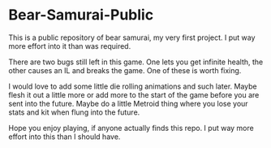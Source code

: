 # Bear-Samurai-Public
This is a public repository of bear samurai, my very first project. I put way more effort into it than was required. 

There are two bugs still left in this game. One lets you get infinite health, the other causes an IL and breaks the game. One of these is worth fixing.

I would love to add some little die rolling animations and such later. Maybe flesh it out a little more or add more to the start of the game before you are sent into the future. Maybe do a little Metroid thing where you lose your stats and kit when flung into the future. 

Hope you enjoy playing, if anyone actually finds this repo.  I put way more effort into this than I should have.
